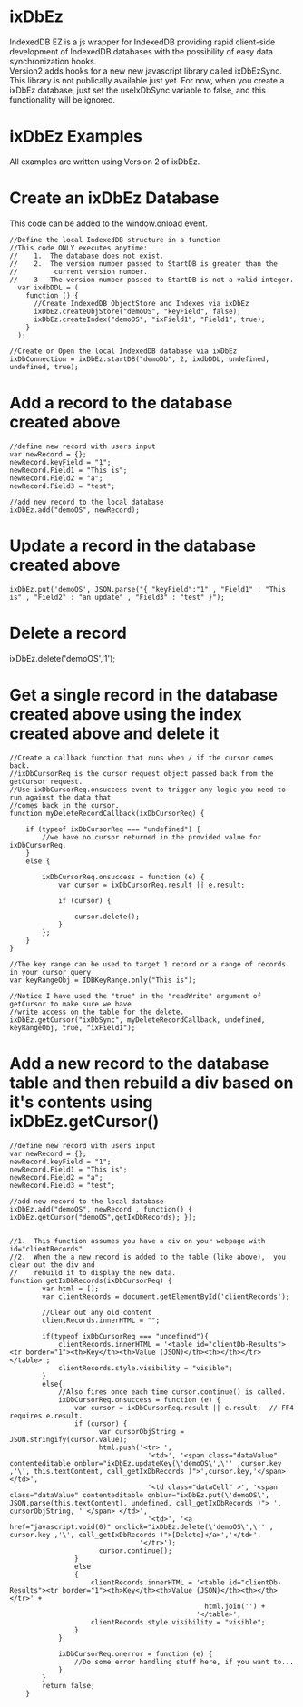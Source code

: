 ixDbEz
======

IndexedDB EZ is a js wrapper for IndexedDB providing rapid client-side development of IndexedDB databases with the possibility of easy data synchronization hooks.  
Version2 adds hooks for a new new javascript library called ixDbEzSync.  This library is not publically available just yet.  For now, when you create a ixDbEz database,
just set the useIxDbSync variable to false, and this functionality will be ignored. 

ixDbEz Examples
===============
All examples are written using Version 2 of ixDbEz.  

Create an ixDbEz Database
=========================

This code can be added to the window.onload event.

    //Define the local IndexedDB structure in a function
    //This code ONLY executes anytime: 
    //    1.  The database does not exist.
    //    2.  The version number passed to StartDB is greater than the 
    //         current version number.
    //    3   The version number passed to StartDB is not a valid integer.
      var ixdbDDL = (
        function () {
          //Create IndexedDB ObjectStore and Indexes via ixDbEz 
          ixDbEz.createObjStore("demoOS", "keyField", false);
          ixDbEz.createIndex("demoOS", "ixField1", "Field1", true);
        }
      );

    //Create or Open the local IndexedDB database via ixDbEz
    ixDbConnection = ixDbEz.startDB("demoDb", 2, ixdbDDL, undefined, undefined, true);

    
Add a record to the database created above
==========================================

    //define new record with users input 
    var newRecord = {};
    newRecord.keyField = "1";
    newRecord.Field1 = "This is";
    newRecord.Field2 = "a";
    newRecord.Field3 = "test";
                
    //add new record to the local database
    ixDbEz.add("demoOS", newRecord);	


Update a record in the database created above
=============================================
    ixDbEz.put('demoOS', JSON.parse("{ "keyField":"1" , "Field1" : "This is" , "Field2" : "an update" , "Field3" : "test" }");
	
	
Delete a record
===============

ixDbEz.delete('demoOS','1');


Get a single record in the database created above using the index created above and delete it
=============================================================================================
    
	//Create a callback function that runs when / if the cursor comes back.
    //ixDbCursorReq is the cursor request object passed back from the getCursor request.
	//Use ixDbCursorReq.onsuccess event to trigger any logic you need to run against the data that 
    //comes back in the cursor.	
    function myDeleteRecordCallback(ixDbCursorReq) {

        if (typeof ixDbCursorReq === "undefined") {
            //we have no cursor returned in the provided value for ixDbCursorReq.
        }
        else {
            
            ixDbCursorReq.onsuccess = function (e) {
                var cursor = ixDbCursorReq.result || e.result;    
                
                if (cursor) {
                    
                    cursor.delete();
                }
            };
        }
    }
	
	//The key range can be used to target 1 record or a range of records in your cursor query
    var keyRangeObj = IDBKeyRange.only("This is");
	
	//Notice I have used the "true" in the "readWrite" argument of getCursor to make sure we have 
	//write access on the table for the delete.
    ixDbEz.getCursor("ixDbSync", myDeleteRecordCallback, undefined, keyRangeObj, true, "ixField1");

	
Add a new record to the database table and then rebuild a div based on it's contents using ixDbEz.getCursor()
=============================================================================================================

    //define new record with users input 
    var newRecord = {};
    newRecord.keyField = "1";
    newRecord.Field1 = "This is";
    newRecord.Field2 = "a";
    newRecord.Field3 = "test";
                
    //add new record to the local database
    ixDbEz.add("demoOS", newRecord , function() { ixDbEz.getCursor("demoOS",getIxDbRecords); });	
	
	
	//1.  This function assumes you have a div on your webpage with id="clientRecords"
	//2.  When the a new record is added to the table (like above),  you clear out the div and 
    //    rebuild it to display the new data.	
	function getIxDbRecords(ixDbCursorReq) {
            var html = []; 
            var clientRecords = document.getElementById('clientRecords');

            //Clear out any old content
            clientRecords.innerHTML = "";

            if(typeof ixDbCursorReq === "undefined"){
                clientRecords.innerHTML = '<table id="clientDb-Results"><tr border="1"><th>Key</th><th>Value (JSON)</th><th></th></tr></table>';
                clientRecords.style.visibility = "visible";
            }
            else{
                //Also fires once each time cursor.continue() is called.
                ixDbCursorReq.onsuccess = function (e) {
                    var cursor = ixDbCursorReq.result || e.result;  // FF4 requires e.result.    
                    if (cursor) {
                          var cursorObjString = JSON.stringify(cursor.value);
                          html.push('<tr> ',
                                      '<td>', '<span class="dataValue" contenteditable onblur="ixDbEz.updateKey(\'demoOS\',\'' ,cursor.key ,'\', this.textContent, call_getIxDbRecords )">',cursor.key,'</span> </td>', 
                                      '<td class="dataCell" >', '<span class="dataValue" contenteditable onblur="ixDbEz.put(\'demoOS\', JSON.parse(this.textContent), undefined, call_getIxDbRecords )"> ', cursorObjString, ' </span> </td>', 
                                      '<td>', '<a href="javascript:void(0)" onclick="ixDbEz.delete(\'demoOS\',\'' , cursor.key ,'\', call_getIxDbRecords )">[Delete]</a>','</td>',
                                    '</tr>');
                          cursor.continue();
                    }
                    else
                    {
                        clientRecords.innerHTML = '<table id="clientDb-Results"><tr border="1"><th>Key</th><th>Value (JSON)</th><th></th></tr>' + 
                                                    html.join('') +
                                                  '</table>';
                        clientRecords.style.visibility = "visible";
                    }
                }

                ixDbCursorReq.onerror = function (e) {
                    //Do some error handling stuff here, if you want to...
                }
            }
            return false;
        }
	
	
	